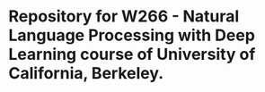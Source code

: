 # Repository for W266 - Natural Language Processing with Deep Learning course of University of California, Berkeley.
